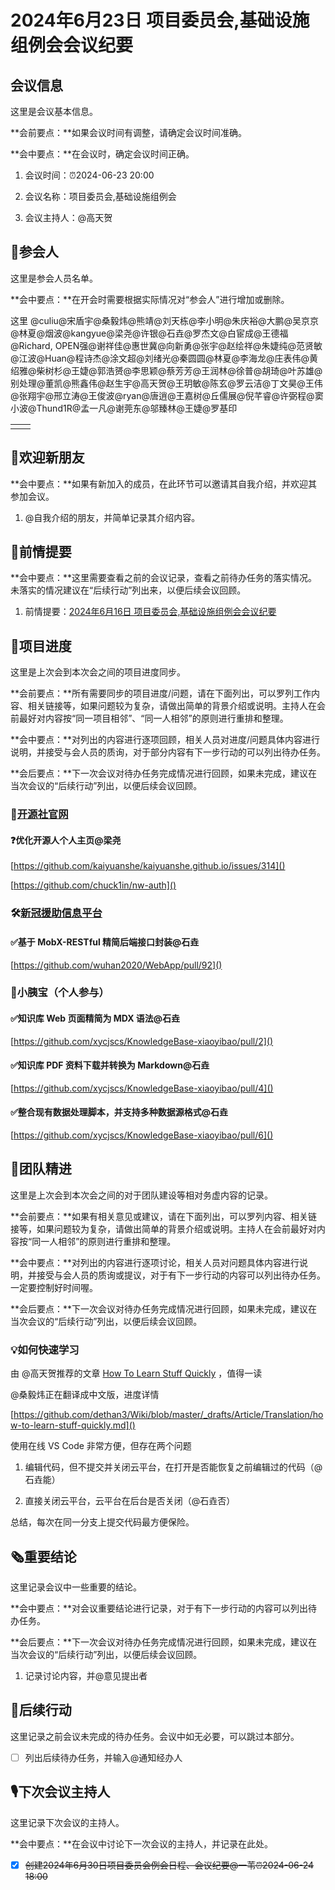 # 2024年6月23日 项目委员会,基础设施组例会会议纪要

## 会议信息

<div class="callout">

这里是会议基本信息。

**会前要点：**如果会议时间有调整，请确定会议时间准确。

**会中要点：**在会议时，确定会议时间正确。

</div>

1. 会议时间：⏰2024-06-23 20:00

2. 会议名称：项目委员会,基础设施组例会

3. 会议主持人：@高天贺

## 👤参会人

<div class="callout">

这里是参会人员名单。

**会中要点：**在开会时需要根据实际情况对“参会人”进行增加或删除。

</div>

这里 @culiu@宋盾宇@桑毅炜@熊靖@刘天栋@李小明@朱庆裕@大鹏@吴京京@林夏@烟波@kangyue@梁尧@许银@石垚@罗杰文@白宦成@王德福@Richard, OPEN强@谢祥佳@惠世冀@向新勇@张宇@赵绘祥@朱婕纯@范贤敏@江波@Huan@程诗杰@涂文超@刘绪光@秦圆圆@林夏@李海龙@庄表伟@黄绍雅@柴树杉@王婕@郭浩赟@李思颖@蔡芳芳@王润林@徐普@胡琦@叶苏雄@别处理@董凯@熊鑫伟@赵生宇@高天贺@王玥敏@陈玄@罗云洁@丁文昊@王伟@张翔宇@邢立涛@王俊波@ryan@唐逍@王嘉树@丘儒展@倪芊睿@许弼程@窦小波@Thund1R@孟一凡@谢莞东@邬臻林@王婕@罗基印

<table><tbody><tr>
<td>

</td>
<td>

</td>
</tr></tbody></table>

## 👏欢迎新朋友

<div class="callout">

**会中要点：**如果有新加入的成员，在此环节可以邀请其自我介绍，并欢迎其参加会议。

</div>

1. @自我介绍的朋友，并简单记录其介绍内容。



## 📄前情提要

<div class="callout">

**会中要点：**这里需要查看之前的会议记录，查看之前待办任务的落实情况。未落实的情况建议在“后续行动”列出来，以便后续会议回顾。

</div>

1. 前情提要：[2024年6月16日 项目委员会,基础设施组例会会议纪要](https://kaiyuanshe.feishu.cn/wiki/W6EHw3TliiaOvBkC0iIcWyqWnbf)



## 🚧项目进度

<div class="callout">

这里是上次会到本次会之间的项目进度同步。

**会前要点：**所有需要同步的项目进度/问题，请在下面列出，可以罗列工作内容、相关链接等，如果问题较为复杂，请做出简单的背景介绍或说明。主持人在会前最好对内容按“同一项目相邻”、“同一人相邻”的原则进行重排和整理。

**会中要点：**对列出的内容进行逐项回顾，相关人员对进度/问题具体内容进行说明，并接受与会人员的质询，对于部分内容有下一步行动的可以列出待办任务。

**会后要点：**下一次会议对待办任务完成情况进行回顾，如果未完成，建议在当次会议的“后续行动”列出，以便后续会议回顾。

</div>

### 🚧[开源社官网](https://kaiyuanshe.feishu.cn/wiki/wikcn6FQGVV8q9FZk9F3rTPKaFe)

#### ❓优化开源人个人主页@梁尧

[https://github.com/kaiyuanshe/kaiyuanshe.github.io/issues/314]()

[https://github.com/chuck1in/nw-auth]()

### 🛠[新冠援助信息平台](https://kaiyuanshe.feishu.cn/wiki/wikcnJ2OZruHOe6qAOUYAph2teh)

#### ✅基于 MobX\-RESTful 精简后端接口封装@石垚

[https://github.com/wuhan2020/WebApp/pull/92]()

### 🚧小胰宝（个人参与）

#### ✅知识库 Web 页面精简为 MDX 语法@石垚

[https://github.com/xycjscs/KnowledgeBase-xiaoyibao/pull/2]()

#### ✅知识库 PDF 资料下载并转换为 Markdown@石垚

[https://github.com/xycjscs/KnowledgeBase-xiaoyibao/pull/4]()

#### ✅整合现有数据处理脚本，并支持多种数据源格式@石垚

[https://github.com/xycjscs/KnowledgeBase-xiaoyibao/pull/6]()

## 🤼团队精进

<div class="callout">

这里是上次会到本次会之间的对于团队建设等相对务虚内容的记录。

**会前要点：**如果有相关意见或建议，请在下面列出，可以罗列内容、相关链接等，如果问题较为复杂，请做出简单的背景介绍或说明。主持人在会前最好对内容按“同一人相邻”的原则进行重排和整理。

**会中要点：**对列出的内容进行逐项讨论，相关人员对问题具体内容进行说明，并接受与会人员的质询或提议，对于有下一步行动的内容可以列出待办任务。一定要控制好时间喔。

**会后要点：**下一次会议对待办任务完成情况进行回顾，如果未完成，建议在当次会议的“后续行动”列出，以便后续会议回顾。

</div>

### 💡如何快速学习

由 @高天贺推荐的文章 [How To Learn Stuff Quickly](https://www.joshwcomeau.com/blog/how-to-learn-stuff-quickly/) ，值得一读

@桑毅炜正在翻译成中文版，进度详情 

[https://github.com/dethan3/Wiki/blob/master/_drafts/Article/Translation/how-to-learn-stuff-quickly.md]()

使用在线 VS Code 非常方便，但存在两个问题

1. 编辑代码，但不提交并关闭云平台，在打开是否能恢复之前编辑过的代码（@石垚能）

2. 直接关闭云平台，云平台在后台是否关闭（@石垚否）

总结，每次在同一分支上提交代码最方便保险。

## 🗞️重要结论

<div class="callout">

这里记录会议中一些重要的结论。

**会中要点：**对会议重要结论进行记录，对于有下一步行动的内容可以列出待办任务。

**会后要点：**下一次会议对待办任务完成情况进行回顾，如果未完成，建议在当次会议的“后续行动”列出，以便后续会议回顾。

</div>

1. 记录讨论内容，并@意见提出者



## 🤺后续行动

<div class="callout">

这里记录之前会议未完成的待办任务。会议中如无必要，可以跳过本部分。

</div>

* [ ] 列出后续待办任务，并输入@通知经办人



## 🎙️下次会议主持人

<div class="callout">

这里记录下次会议的主持人。

**会中要点：**在会议中讨论下一次会议的主持人，并记录在此处。

</div>

* [x] ~~创建2024年6月30日项目委员会例会日程、会议纪要@一苇⏰2024-06-24 18:00~~



